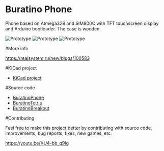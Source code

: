 # Buratino Phone
Phone based on Atmega328 and SIM800C with TFT touchscreen display and Arduino bootloader. The case is wooden.

![Prototype](https://realsystem.ru/new/sites/default/files/imagecache/product/img_20190531_194437.jpg)
![Prototype](https://realsystem.ru/new/sites/default/files/imagecache/galleryformatter_slide/img_20190523_203713.jpg)
![Prototype](https://realsystem.ru/new/sites/default/files/imagecache/galleryformatter_slide/img_20190523_204034.jpg)

#More info

https://realsystem.ru/new/blogs/100583

#KiCad project

- [KiCad project](KiCad/)

#Source code

- [BuratinoPhone](BuratinoPhone/)
- [BuratinoTetris](BuratinoTetris/)
- [BuratinoBreakout](BuratinoBreakout/)

#Contributing

Feel free to make this project better by contributing with source code, improvements, bug reports, fixes, new games, etc.

<oembed>https://youtu.be/XU4-bb_q9Ig</oembed>
